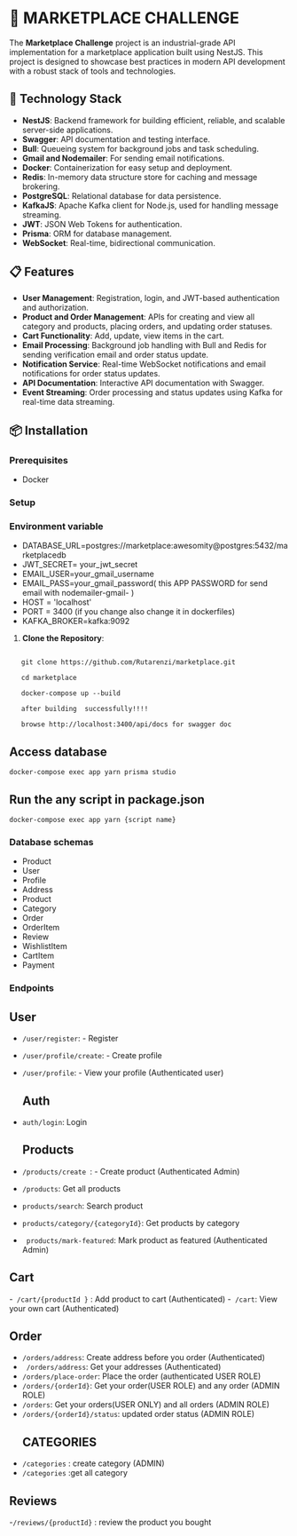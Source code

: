 # 🛒 MARKETPLACE CHALLENGE

The **Marketplace Challenge** project is an industrial-grade API implementation for a marketplace application built using NestJS. This project is designed to showcase best practices in modern API development with a robust stack of tools and technologies.

## 🚀 Technology Stack

- **NestJS**: Backend framework for building efficient, reliable, and scalable server-side applications.
- **Swagger**: API documentation and testing interface.
- **Bull**: Queueing system for background jobs and task scheduling.
- **Gmail and Nodemailer**: For sending email notifications.
- **Docker**: Containerization for easy setup and deployment.
- **Redis**: In-memory data structure store for caching and message brokering.
- **PostgreSQL**: Relational database for data persistence.
- **KafkaJS**: Apache Kafka client for Node.js, used for handling message streaming.
- **JWT**: JSON Web Tokens for authentication.
- **Prisma**: ORM for database management.
- **WebSocket**: Real-time, bidirectional communication.

## 📋 Features

- **User Management**: Registration, login, and JWT-based authentication and authorization.
- **Product and Order Management**: APIs for creating and view all category and products, placing orders, and updating order statuses.
- **Cart Functionality**: Add, update, view items in the cart.
- **Email Processing**: Background job handling with Bull and Redis for sending verification email and order status update.
- **Notification Service**: Real-time WebSocket notifications and email notifications for order status updates.
- **API Documentation**: Interactive API documentation with Swagger.
- **Event Streaming**: Order processing and status updates using Kafka for real-time data streaming.

## 📦 Installation

### Prerequisites

- Docker 

### Setup
### Environment variable

- DATABASE_URL=postgres://marketplace:awesomity@postgres:5432/marketplacedb
- JWT_SECRET= your_jwt_secret
- EMAIL_USER=your_gmail_username
- EMAIL_PASS=your_gmail_password( this APP PASSWORD for send email with nodemailer-gmail- )
- HOST = 'localhost'
- PORT = 3400 (if you change also change it in dockerfiles)
- KAFKA_BROKER=kafka:9092

1. **Clone the Repository**:
```
   
   git clone https://github.com/Rutarenzi/marketplace.git

   cd marketplace

   docker-compose up --build

   after building  successfully!!!! 

   browse http://localhost:3400/api/docs for swagger doc 

```
 ## Access database 
 ```
 docker-compose exec app yarn prisma studio 

```
## Run the any script in package.json
 ```
 docker-compose exec app yarn {script name}
 ```
### Database schemas
  - Product
  - User
  - Profile
  - Address
  - Product
  - Category
  - Order
  - OrderItem
  - Review
  - WishlistItem
  - CartItem
  - Payment


### Endpoints
 ## User
- `/user/register`: - Register
- `/user/profile/create`: - Create profile
- ` /user/profile `: - View your profile (Authenticated user)
  ## Auth
- ` auth/login `: Login
  
  ## Products

- `/products/create `: - Create product (Authenticated Admin)
- ` /products `: Get all products
- ` products/search `: Search product
- `products/category/{categoryId}`: Get products by category
- ` products/mark-featured`: Mark product as featured (Authenticated Admin)
 ## Cart
 -` /cart/{productId }` : Add product to cart (Authenticated)
 -` /cart`: View your own cart (Authenticated)
 
## Order

- `/orders/address`: Create address before you order (Authenticated)
- ` /orders/address`: Get your addresses (Authenticated)
- `/orders/place-order`: Place the order (authenticated USER ROLE)
- `/orders/{orderId}`: Get your order(USER ROLE) and any order (ADMIN ROLE)
- `/orders`: Get your orders(USER ONLY) and all orders (ADMIN ROLE)
- `/orders/{orderId}/status`: updated order status (ADMIN ROLE)
  ## CATEGORIES
 - `/categories` : create category (ADMIN)
 - `/categories` :get all category
## Reviews
-`/reviews/{productId}` : review the product you bought
